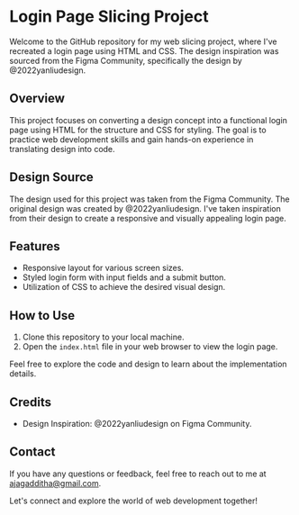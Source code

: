 # Login Page Slicing Project

Welcome to the GitHub repository for my web slicing project, where I've recreated a login page using HTML and CSS. The design inspiration was sourced from the Figma Community, specifically the design by @2022yanliudesign.

## Overview

This project focuses on converting a design concept into a functional login page using HTML for the structure and CSS for styling. The goal is to practice web development skills and gain hands-on experience in translating design into code.

## Design Source

The design used for this project was taken from the Figma Community. The original design was created by @2022yanliudesign. I've taken inspiration from their design to create a responsive and visually appealing login page.

## Features

- Responsive layout for various screen sizes.
- Styled login form with input fields and a submit button.
- Utilization of CSS to achieve the desired visual design.

## How to Use

1. Clone this repository to your local machine.
2. Open the `index.html` file in your web browser to view the login page.

Feel free to explore the code and design to learn about the implementation details.

## Credits

- Design Inspiration: @2022yanliudesign on Figma Community.

## Contact

If you have any questions or feedback, feel free to reach out to me at [ajagadditha@gmail.com](mailto:ajagadditha@gmail.com).

Let's connect and explore the world of web development together!
